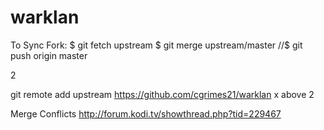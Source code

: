 # warklan

To Sync Fork:
$ git fetch upstream
$ git merge upstream/master
//$ git push origin master

2

git remote add upstream https://github.com/cgrimes21/warklan
x above 2

Merge Conflicts
http://forum.kodi.tv/showthread.php?tid=229467
